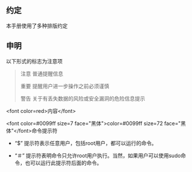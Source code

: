 ## 约定

本手册使用了多种排版约定

## 申明

以下形式的标志为注意项

> 注意      普通提醒信息
>
> 重要      提醒用户进一步操作之前必须谨慎
>
> 警告      关于有丢失数据的风险或安全漏洞的危险信息提示

&lt;font color=red&gt;内容&lt;/font&gt;

&lt;font color=\#0099ff size=7 face="黑体"&gt;color=\#0099ff size=72 face="黑体"&lt;/font&gt;命令提示符

* “$” 提示符表示任意用户，包括root用户，都可以运行的命令。

* “＃” 提示符表明命令只允许root用户执行。当然，如果用户可以使用sudo命令，也可以运行此提示符后面的命令。



